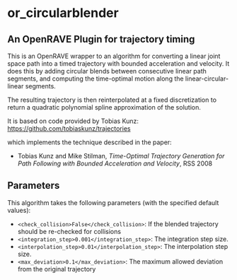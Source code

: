 # or_circularblender #
## An OpenRAVE Plugin for trajectory timing ##

This is an OpenRAVE wrapper to an algorithm for converting a linear joint space
path into a timed trajectory with bounded acceleration and velocity.  It does
this by adding circular blends between consecutive linear path segments, and
computing the time-optimal motion along the linear-circular-linear segments.

The resulting trajectory is then reinterpolated at a fixed discretization to
return a quadratic polynomial spline approximation of the solution.

It is based on code provided by Tobias Kunz:
https://github.com/tobiaskunz/trajectories

which implements the technique described in the paper:
* Tobias Kunz and Mike Stilman, *Time-Optimal Trajectory Generation for Path Following with Bounded Acceleration and Velocity*, RSS 2008

## Parameters

This algorithm takes the following parameters (with the specified default values):

- `<check_collision>False</check_collision>`: If the blended trajectory should be re-checked for collisions
- `<integration_step>0.001</integration_step>`: The integration step size.
- `<interpolation_step>0.01</interpolation_step>`: The interpolation step size.
- `<max_deviation>0.1</max_deviation>`: The maximum allowed deviation from the original trajectory
